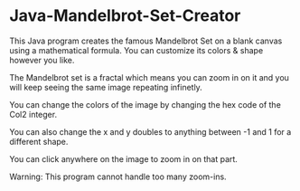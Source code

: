 # Java-Mandelbrot-Set-Creator
This Java program creates the famous Mandelbrot Set on a blank canvas using a mathematical formula. You can customize its colors & shape however you like.

The Mandelbrot set is a fractal which means you can zoom in on it and you will keep seeing the same image repeating infinetly.

You can change the colors of the image by changing the hex code of the Col2 integer.

You can also change the x and y doubles to anything between -1 and 1 for a different shape.

You can click anywhere on the image to zoom in on that part.

Warning: This program cannot handle too many zoom-ins.
